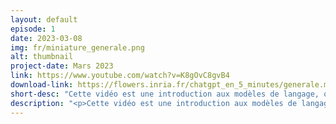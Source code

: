```yaml
---
layout: default
episode: 1
date: 2023-03-08
img: fr/miniature_generale.png
alt: thumbnail
project-date: Mars 2023
link: https://www.youtube.com/watch?v=K8gOvC8gvB4
download-link: https://flowers.inria.fr/chatgpt_en_5_minutes/generale.mov
short-desc: "Cette vidéo est une introduction aux modèles de langage, qui sont à la base d’outils comme Chatgpt ou Bard."
description: "<p>Cette vidéo est une introduction aux modèles de langage, qui sont à la base d’outils comme Chatgpt ou Bard. Elle s'adresse à un public large (par exemple élèves et enseignants de collèges et lycées, et plus généralement aux non spécialistes de l'informatique ou de l'IA). <br/><br/> En 5mn, elle fait un tour d'horizon des questions suivantes:</p> <ul><li>Comment ces modèles sont-ils \"entraînés\" ?</li><li>Sur quel type et quelle quantité de textes sont-ils entraînés, et quel est l'impact de la taille de ces corpus d'entraînement ?</li><li>Quell types de tâches sont-ils capables de réaliser, et comment peut on leur demander de réaliser ces tâches ?</li><li>Quelles sont leurs applications ?</li><li>Quels sont leurs limites et leurs biais ? Quels enjeux sociétaux ?</li><li>Quelles organisations développent ces modèles ? Certains sont-ils \"open-source\" ?</li></ul>"
---
```

